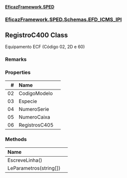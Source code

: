 #### [EficazFramework.SPED](EficazFrameworkSPED.md 'EficazFramework SPED')
### [EficazFramework.SPED.Schemas.EFD_ICMS_IPI](EficazFramework.SPED.Schemas.EFD_ICMS_IPI.md 'EficazFramework.SPED.Schemas.EFD_ICMS_IPI')

## RegistroC400 Class

Equipamento ECF (Código 02, 2D e 60)

### Remarks
### Properties

| # | Name | |
| ---: | :--- | :--- |
| 02 | CodigoModelo |  |
| 03 | Especie |  |
| 04 | NumeroSerie |  |
| 05 | NumeroCaixa |  |
| 06 | RegistrosC405 |  |
### Methods

| Name | |
| :--- | :--- |
| EscreveLinha() |  |
| LeParametros(string[]) |  |
